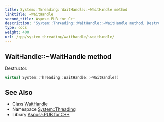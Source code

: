 ```yaml
---
title: System::Threading::WaitHandle::~WaitHandle method
linktitle: ~WaitHandle
second_title: Aspose.PUB for C++
description: 'System::Threading::WaitHandle::~WaitHandle method. Destructor in C++.'
type: docs
weight: 400
url: /cpp/system.threading/waithandle/~waithandle/
---
```

## WaitHandle::~WaitHandle method


Destructor.

```cpp
virtual System::Threading::WaitHandle::~WaitHandle()
```

## See Also

* Class [WaitHandle](../)
* Namespace [System::Threading](../../)
* Library [Aspose.PUB for C++](../../../)
